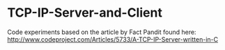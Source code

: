 # TCP-IP-Server-and-Client

Code experiments based on the article by Fact Pandit found here:
http://www.codeproject.com/Articles/5733/A-TCP-IP-Server-written-in-C
